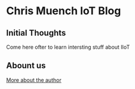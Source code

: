 # Chris Muench IoT Blog

## Initial Thoughts

Come here ofter to learn intersting stuff about IIoT

## Abount us
[More about the author](About.md)
